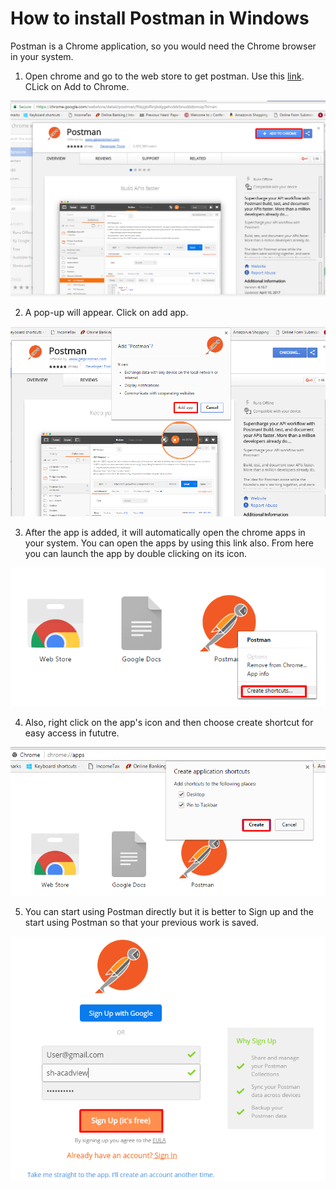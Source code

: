 # How to install Postman in Windows

Postman is a Chrome application, so you would need the Chrome browser in your system.

1. Open chrome and go to the web store to get postman. Use this [link](https://chrome.google.com/webstore/detail/postman/fhbjgbiflinjbdggehcddcbncdddomop?hl=en). CLick on Add to Chrome.

![](/img/postman1.png)


2. A pop-up will appear. Click on add app.

![](/img/postman3.png)


3. After the app is added, it will automatically open the chrome apps in your system. You can open the apps by using this link also. From here you can launch the app by double clicking on its icon.

![](/img/postman4.png)


4. Also, right click on the app's icon and then choose create shortcut for easy access in fututre.

![](/img/postman5.png)


5. You can start using Postman directly but it is better to Sign up and the start using Postman so that your previous work is saved.

![](/img/postman6.png)